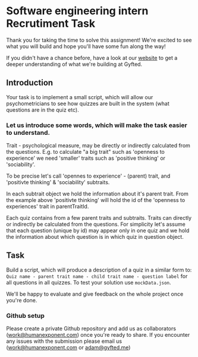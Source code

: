 # Software engineering intern Recrutiment Task

Thank you for taking the time to solve this assignment! We're excited to see what you will build and hope you'll have some fun along the way!

If you didn't have a chance before, have a look at our [website](https://gyfted.me/) to get a deeper understanding of what we're building at Gyfted.


## Introduction
Your task is to implement a small script, which will allow our psychometricians to see how quizzes are built in the system (what questions are in the quiz etc).

### Let us introduce some words, which will make the task easier to understand.
Trait - psychological measure, may be directly or indirectly calculated from the questions.
E.g. to calculate "a big trait" such as 'openness to experience' we need 'smaller' traits such as 'positive thinking' or 'sociability'. 

To be precise let's call 'opennes to experience' - (parent) trait, and 'positivte thinking' & 'sociability' subtraits.

In each subtrait object we hold the information about it's parent trait. From the example above 'positivte thinking' will hold the id of the 'openness to experiences' trait in parentTraitId.
 

Each quiz contains from a few parent traits and subtraits.
Traits can directly or indirectly be calculated from the questions.
For simplicity let's assume that each question (unique by id) may appear only in one quiz and we hold the information about which question is in which quiz in question object.

## Task
Build a script, which will produce a description of a quiz in a similar form to: `Quiz name - parent trait name - child trait name - question label` for all questions in all quizzes.
To test your solution use `mockData.json`.

We'll be happy to evaluate and give feedback on the whole project once you're done.

### Github setup

Please create a private Github repository and add us as collaborators (work@humanexponent.com) once you're ready to share.
If you encounter any issues with the submission please email us (work@humanexponent.com or adam@gyfted.me)

